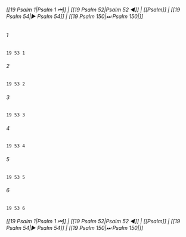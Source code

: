 
###### [[19 Psalm 1|Psalm 1 ⏮]] | [[19 Psalm 52|Psalm 52 ◀]] | [[Psalm]] | [[19 Psalm 54|▶ Psalm 54]] | [[19 Psalm 150|⏭ Psalm 150|]]

###### 1
``` verse
19 53 1 
```
###### 2
``` verse
19 53 2 
```
###### 3
``` verse
19 53 3 
```
###### 4
``` verse
19 53 4 
```
###### 5
``` verse
19 53 5 
```
###### 6
``` verse
19 53 6 
```

###### [[19 Psalm 1|Psalm 1 ⏮]] | [[19 Psalm 52|Psalm 52 ◀]] | [[Psalm]] | [[19 Psalm 54|▶ Psalm 54]] | [[19 Psalm 150|⏭ Psalm 150|]]

